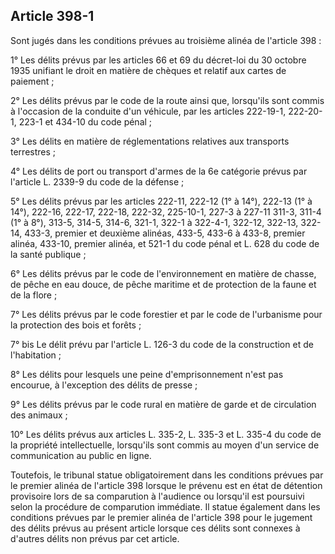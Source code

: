 Article 398-1
----
Sont jugés dans les conditions prévues au troisième alinéa de l'article 398 :

1° Les délits prévus par les articles 66 et 69 du décret-loi du 30 octobre 1935
unifiant le droit en matière de chèques et relatif aux cartes de paiement ;

2° Les délits prévus par le code de la route ainsi que, lorsqu'ils sont commis à
l'occasion de la conduite d'un véhicule, par les articles 222-19-1, 222-20-1,
223-1 et 434-10 du code pénal ;

3° Les délits en matière de réglementations relatives aux transports terrestres
;

4° Les délits de port ou transport d'armes de la 6e catégorie prévus par
l'article L. 2339-9 du code de la défense ;

5° Les délits prévus par les articles 222-11, 222-12 (1° à 14°), 222-13 (1° à
14°), 222-16, 222-17, 222-18, 222-32, 225-10-1, 227-3 à 227-11 311-3, 311-4 (1°
à 8°), 313-5, 314-5, 314-6, 321-1, 322-1 à 322-4-1, 322-12, 322-13, 322-14,
433-3, premier et deuxième alinéas, 433-5, 433-6 à 433-8, premier alinéa,
433-10, premier alinéa, et 521-1 du code pénal et L. 628 du code de la santé
publique ;

6° Les délits prévus par le code de l'environnement en matière de chasse, de
pêche en eau douce, de pêche maritime et de protection de la faune et de la
flore ;

7° Les délits prévus par le code forestier et par le code de l'urbanisme pour la
protection des bois et forêts ;

7° bis Le délit prévu par l'article L. 126-3 du code de la construction et de
l'habitation ;

8° Les délits pour lesquels une peine d'emprisonnement n'est pas encourue, à
l'exception des délits de presse ;

9° Les délits prévus par le code rural en matière de garde et de circulation des
animaux ;

10° Les délits prévus aux articles L. 335-2, L. 335-3 et L. 335-4 du code de la
propriété intellectuelle, lorsqu'ils sont commis au moyen d'un service de
communication au public en ligne.

Toutefois, le tribunal statue obligatoirement dans les conditions prévues par le
premier alinéa de l'article 398 lorsque le prévenu est en état de détention
provisoire lors de sa comparution à l'audience ou lorsqu'il est poursuivi selon
la procédure de comparution immédiate. Il statue également dans les conditions
prévues par le premier alinéa de l'article 398 pour le jugement des délits
prévus au présent article lorsque ces délits sont connexes à d'autres délits non
prévus par cet article.
